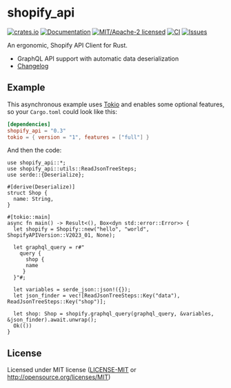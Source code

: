 # shopify_api

[![crates.io](https://img.shields.io/crates/v/shopify_api.svg)](https://crates.io/crates/shopify_api)
[![Documentation](https://docs.rs/shopify_api/badge.svg)](https://docs.rs/shopify_api)
[![MIT/Apache-2 licensed](https://img.shields.io/crates/l/shopify_api.svg)](./LICENSE.txt)
[![CI](https://github.com/0xtlt/shopify_api/actions/workflows/ci.yml/badge.svg)](https://github.com/0xtlt/shopify_api/actions/workflows/ci.yml)
[![Issues](https://img.shields.io/github/issues/0xtlt/shopify_api)](https://img.shields.io/github/issues/0xtlt/shopify_api)

An ergonomic, Shopify API Client for Rust.

- GraphQL API support with automatic data deserialization
- [Changelog](CHANGELOG.md)

## Example

This asynchronous example uses [Tokio](https://tokio.rs) and enables some
optional features, so your `Cargo.toml` could look like this:

```toml
[dependencies]
shopify_api = "0.3"
tokio = { version = "1", features = ["full"] }
```

And then the code:

```rust,no_run
use shopify_api::*;
use shopify_api::utils::ReadJsonTreeSteps;
use serde::{Deserialize};

#[derive(Deserialize)]
struct Shop {
  name: String,
}

#[tokio::main]
async fn main() -> Result<(), Box<dyn std::error::Error>> {
  let shopify = Shopify::new("hello", "world", ShopifyAPIVersion::V2023_01, None);

  let graphql_query = r#"
    query {
      shop {
      name
     }
  }"#;

  let variables = serde_json::json!({});
  let json_finder = vec![ReadJsonTreeSteps::Key("data"), ReadJsonTreeSteps::Key("shop")];

  let shop: Shop = shopify.graphql_query(graphql_query, &variables, &json_finder).await.unwrap();
  Ok(())
}
```

## License

Licensed under MIT license ([LICENSE-MIT](LICENSE-MIT) or <http://opensource.org/licenses/MIT>)
